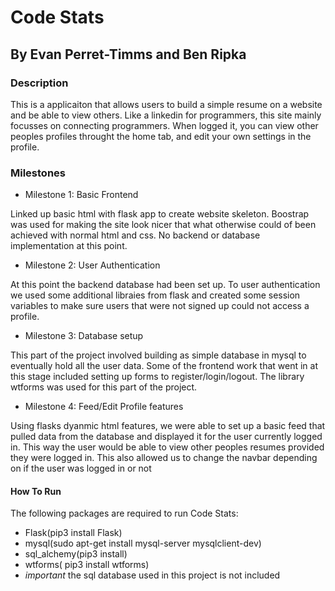 # Code Stats

## By Evan Perret-Timms and Ben Ripka

### Description

This is a applicaiton that allows users to build a simple resume on a website and
be able to view others. Like a linkedin for programmers, this site mainly focusses on connecting
programmers. When logged it, you can view other peoples profiles throught the home tab,
and edit your own settings in the profile.

### Milestones

* Milestone 1: Basic Frontend

Linked up basic html with flask app to create website skeleton. Boostrap was used for making the site look nicer
that what otherwise could of been achieved with normal html and css. No backend or database implementation at this point.

* Milestone 2: User Authentication

At this point the backend database had been set up. To user authentication we used some additional libraies from flask and created some session variables to make sure users that were not signed up could not access a profile.

* Milestone 3: Database setup

This part of the project involved building as simple database in mysql to eventually hold all the user data. Some of the frontend work that
went in at this stage included setting up forms to register/login/logout. The library wtforms was used for this part of the project.

* Milestone 4: Feed/Edit Profile features

Using flasks dyanmic html features, we were able to set up a basic feed that pulled data from the database and displayed it for the user currently
logged in. This way the user would be able to view other peoples resumes provided they were logged in. This also allowed us to change the navbar 
depending on if the user was logged in or not

#### How To Run

The following packages are required to run Code Stats:
- Flask(pip3 install Flask)
- mysql(sudo apt-get install mysql-server mysqlclient-dev)
- sql_alchemy(pip3 install)
- wtforms( pip3 install wtforms)
- *important* the sql database used in this project is not included
